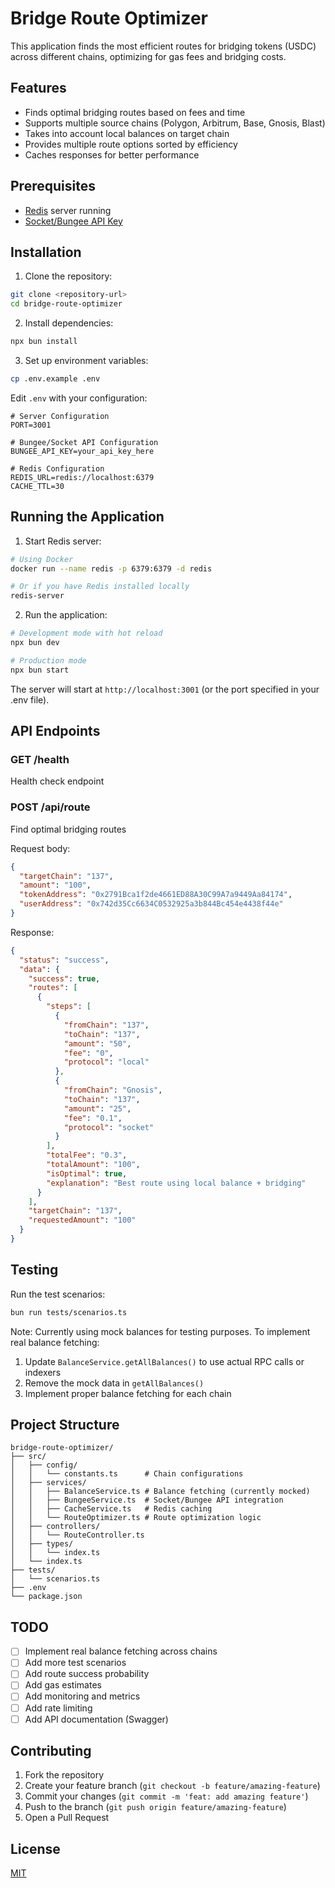 # Bridge Route Optimizer

This application finds the most efficient routes for bridging tokens (USDC) across different chains, optimizing for gas fees and bridging costs.

## Features

- Finds optimal bridging routes based on fees and time
- Supports multiple source chains (Polygon, Arbitrum, Base, Gnosis, Blast)
- Takes into account local balances on target chain
- Provides multiple route options sorted by efficiency
- Caches responses for better performance

## Prerequisites

- [Redis](https://redis.io/) server running
- [Socket/Bungee API Key](https://docs.socket.tech/)

## Installation

1. Clone the repository:
```bash
git clone <repository-url>
cd bridge-route-optimizer
```

2. Install dependencies:
```bash
npx bun install
```

3. Set up environment variables:
```bash
cp .env.example .env
```

Edit `.env` with your configuration:
```env
# Server Configuration
PORT=3001

# Bungee/Socket API Configuration
BUNGEE_API_KEY=your_api_key_here

# Redis Configuration
REDIS_URL=redis://localhost:6379
CACHE_TTL=30
```

## Running the Application

1. Start Redis server:
```bash
# Using Docker
docker run --name redis -p 6379:6379 -d redis

# Or if you have Redis installed locally
redis-server
```

2. Run the application:
```bash
# Development mode with hot reload
npx bun dev

# Production mode
npx bun start
```

The server will start at `http://localhost:3001` (or the port specified in your .env file).

## API Endpoints

### GET /health
Health check endpoint

### POST /api/route
Find optimal bridging routes

Request body:
```json
{
  "targetChain": "137",
  "amount": "100",
  "tokenAddress": "0x2791Bca1f2de4661ED88A30C99A7a9449Aa84174",
  "userAddress": "0x742d35Cc6634C0532925a3b844Bc454e4438f44e"
}
```

Response:
```json
{
  "status": "success",
  "data": {
    "success": true,
    "routes": [
      {
        "steps": [
          {
            "fromChain": "137",
            "toChain": "137",
            "amount": "50",
            "fee": "0",
            "protocol": "local"
          },
          {
            "fromChain": "Gnosis",
            "toChain": "137",
            "amount": "25",
            "fee": "0.1",
            "protocol": "socket"
          }
        ],
        "totalFee": "0.3",
        "totalAmount": "100",
        "isOptimal": true,
        "explanation": "Best route using local balance + bridging"
      }
    ],
    "targetChain": "137",
    "requestedAmount": "100"
  }
}
```

## Testing

Run the test scenarios:
```bash
bun run tests/scenarios.ts
```

Note: Currently using mock balances for testing purposes. To implement real balance fetching:
1. Update `BalanceService.getAllBalances()` to use actual RPC calls or indexers
2. Remove the mock data in `getAllBalances()`
3. Implement proper balance fetching for each chain

## Project Structure

```
bridge-route-optimizer/
├── src/
│   ├── config/
│   │   └── constants.ts      # Chain configurations
│   ├── services/
│   │   ├── BalanceService.ts # Balance fetching (currently mocked)
│   │   ├── BungeeService.ts  # Socket/Bungee API integration
│   │   ├── CacheService.ts   # Redis caching
│   │   └── RouteOptimizer.ts # Route optimization logic
│   ├── controllers/
│   │   └── RouteController.ts
│   ├── types/
│   │   └── index.ts
│   └── index.ts
├── tests/
│   └── scenarios.ts
├── .env
└── package.json
```

## TODO

- [ ] Implement real balance fetching across chains
- [ ] Add more test scenarios
- [ ] Add route success probability
- [ ] Add gas estimates
- [ ] Add monitoring and metrics
- [ ] Add rate limiting
- [ ] Add API documentation (Swagger)

## Contributing

1. Fork the repository
2. Create your feature branch (`git checkout -b feature/amazing-feature`)
3. Commit your changes (`git commit -m 'feat: add amazing feature'`)
4. Push to the branch (`git push origin feature/amazing-feature`)
5. Open a Pull Request

## License

[MIT](LICENSE)
